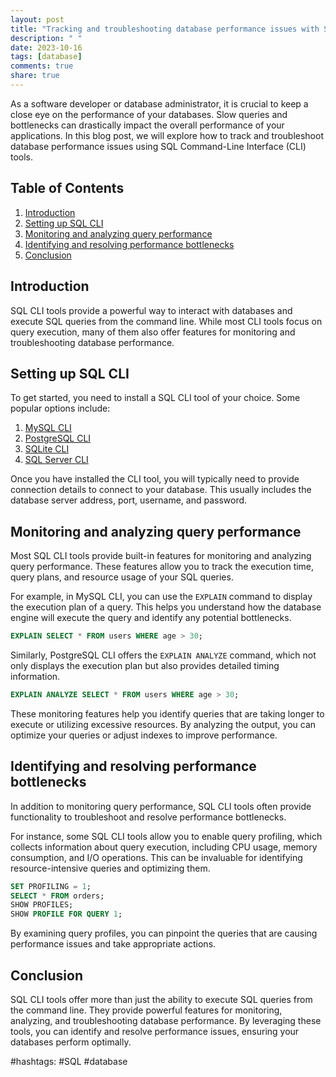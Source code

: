 ```yaml
---
layout: post
title: "Tracking and troubleshooting database performance issues with SQL CLI"
description: " "
date: 2023-10-16
tags: [database]
comments: true
share: true
---
```


As a software developer or database administrator, it is crucial to keep a close eye on the performance of your databases. Slow queries and bottlenecks can drastically impact the overall performance of your applications. In this blog post, we will explore how to track and troubleshoot database performance issues using SQL Command-Line Interface (CLI) tools.

## Table of Contents
1. [Introduction](#introduction)
2. [Setting up SQL CLI](#setup)
3. [Monitoring and analyzing query performance](#monitoring)
4. [Identifying and resolving performance bottlenecks](#bottlenecks)
5. [Conclusion](#conclusion)

## Introduction <a name="introduction"></a>
SQL CLI tools provide a powerful way to interact with databases and execute SQL queries from the command line. While most CLI tools focus on query execution, many of them also offer features for monitoring and troubleshooting database performance.

## Setting up SQL CLI <a name="setup"></a>
To get started, you need to install a SQL CLI tool of your choice. Some popular options include:

1. [MySQL CLI](https://dev.mysql.com/doc/mysql-shell/8.0/en/)
2. [PostgreSQL CLI](https://www.postgresql.org/docs/current/app-psql.html)
3. [SQLite CLI](https://sqlite.org/cli.html)
4. [SQL Server CLI](https://docs.microsoft.com/en-us/sql/tools/sqlcmd-utility?view=sql-server-ver15)

Once you have installed the CLI tool, you will typically need to provide connection details to connect to your database. This usually includes the database server address, port, username, and password.

## Monitoring and analyzing query performance <a name="monitoring"></a>
Most SQL CLI tools provide built-in features for monitoring and analyzing query performance. These features allow you to track the execution time, query plans, and resource usage of your SQL queries.

For example, in MySQL CLI, you can use the `EXPLAIN` command to display the execution plan of a query. This helps you understand how the database engine will execute the query and identify any potential bottlenecks.

```sql
EXPLAIN SELECT * FROM users WHERE age > 30;
```

Similarly, PostgreSQL CLI offers the `EXPLAIN ANALYZE` command, which not only displays the execution plan but also provides detailed timing information.

```sql
EXPLAIN ANALYZE SELECT * FROM users WHERE age > 30;
```

These monitoring features help you identify queries that are taking longer to execute or utilizing excessive resources. By analyzing the output, you can optimize your queries or adjust indexes to improve performance.

## Identifying and resolving performance bottlenecks <a name="bottlenecks"></a>
In addition to monitoring query performance, SQL CLI tools often provide functionality to troubleshoot and resolve performance bottlenecks.

For instance, some SQL CLI tools allow you to enable query profiling, which collects information about query execution, including CPU usage, memory consumption, and I/O operations. This can be invaluable for identifying resource-intensive queries and optimizing them.

```sql
SET PROFILING = 1;
SELECT * FROM orders;
SHOW PROFILES;
SHOW PROFILE FOR QUERY 1;
```

By examining query profiles, you can pinpoint the queries that are causing performance issues and take appropriate actions.

## Conclusion <a name="conclusion"></a>
SQL CLI tools offer more than just the ability to execute SQL queries from the command line. They provide powerful features for monitoring, analyzing, and troubleshooting database performance. By leveraging these tools, you can identify and resolve performance issues, ensuring your databases perform optimally.

#hashtags: #SQL #database